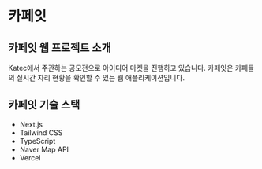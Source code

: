 # 카페잇

## 카페잇 웹 프로젝트 소개

Katec에서 주관하는 공모전으로 아이디어 마켓을 진행하고 있습니다. 카페잇은 카페들의 실시간 자리 현황을 확인할 수 있는 웹 애플리케이션입니다.

## 카페잇 기술 스택

- Next.js
- Tailwind CSS
- TypeScript
- Naver Map API
- Vercel
